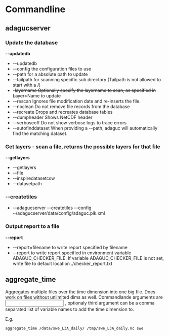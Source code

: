 Commandline
===========

adagucserver
------------

### Update the database

**--updatedb**

-   --updatedb
-   --config the configuration files to use
-   --path for a absolute path to update
-   --tailpath for scanning specific sub directory (Tailpath is not
    allowed to start with a /)
-   -~~layername Optionally specify the layername to scan, as specified
    in Layer~~>Name to update
-   --rescan Ignores file modification date and re-inserts the file.
-   --noclean Do not remove file records from the database
-   --recreate Drops and recreates database tables
-   --dumpheader Shows NetCDF header
-   --verboseoff Do not show verbose logs to trace errors
-   --autofinddataset When providing a --path, adaguc will automatically find the matching dataset. 

### Get layers - scan a file, returns the possible layers for that file

**--getlayers**

-   --getlayers
-   --file
-   --inspiredatasetcsw
-   --datasetpath

### --createtiles

-   --adagucserver --createtiles --config
    \~/adagucserver/data/config/adaguc.pik.xml

### Output report to a file

**--report**

-   --report=filename to write report specified by filename
-   --report to write report specified in environment variable
    ADAGUC_CHECKER_FILE. If variable ADAGUC_CHECKER_FILE is not set,
    write file to default location ./checker_report.txt

aggregate_time
---------------

Aggregates multiple files over the time dimension into one big file.
Does work on files without unlimited dims as well.
Commandlande arguments are <input dir> <output file>,
optionaly third argument can be a comma separated list of variable names
to add the time dimension to.

E.g.
```
aggregate_time /data/swe_L3A_daily/ /tmp/swe_L3A_daily.nc swe
```
